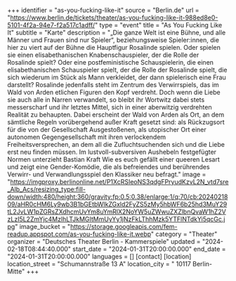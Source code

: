 +++
identifier = "as-you-fucking-like-it"
source = "Berlin.de"
url = "https://www.berlin.de/tickets/theater/as-you-fucking-like-it-988ed8e0-5101-4f2a-94e7-f2a517c1adff/"
type = "event"
title = "As You Fucking Like It"
subtitle = "Karte"
description = "„Die ganze Welt ist eine Bühne, und alle Männer und Frauen sind nur Spieler“, beziehungsweise Spieler:innen, die hier zu viert auf der Bühne die Hauptfigur Rosalinde spielen. Oder spielen sie einen elisabethanischen Knabenschauspieler, der die Rolle der Rosalinde spielt? Oder eine postfeministische Schauspielerin, die einen elisabethanischen Schauspieler spielt, der die Rolle der Rosalinde spielt, die sich wiederum im Stück als Mann verkleidet, der dann spielerisch eine Frau darstellt? Rosalinde jedenfalls steht im Zentrum des Verwirrspiels, das im Wald von Arden etlichen Figuren den Kopf verdreht. Doch wenn die Liebe sie auch alle in Narren verwandelt, so bleibt ihr Wortwitz dabei stets messerscharf und ihr letztes Mittel, sich in einer aberwitzig verdrehten Realität zu behaupten. Dabei erscheint der Wald von Arden als Ort, an dem sämtliche Regeln vorübergehend außer Kraft gesetzt sind: als Rückzugsort für die von der Gesellschaft Ausgestoßenen, als utopischer Ort einer autonomen Gegengesellschaft mit ihren verlockendem Freiheitsversprechen, an dem all die Zufluchtsuchenden sich und die Liebe erst neu finden müssen. Im lustvoll-subversiven Aushebeln festgefügter Normen unterzieht Bastian Kraft Wie es euch gefällt einer queeren Lesart und zeigt eine Gender-Komödie, die als befreiendes und berührendes Verwirr- und Verwandlungsspiel den Klassiker neu befragt."
image = "https://imgproxy.berlinonline.net/P1XcRSIeoNS3qdgFPryudKzvL2N_vtd7sre_Alb_Acs/resizing_type:fill-down/width:480/height:360/gravity:fp:0.5:0.38/enlarge:1/q:70/cb:2024021809/aHR0cHM6Ly9wb3B1bGEtbWlkZGxld2FyZS5zMy5hbWF6b25hd3MuY29tL2JvLW1pZGRsZXdhcmUvYm8uYmRlX2NoYW5uZWwuZXZlbnQvaW1hZ2VzLzI5L2ZmYjc4MzlhLTJkMGItMmUyYy1jNzFkLThhMzk5YTFlNTdkYi5qcGc.jpg"
image_bucket = "https://storage.googleapis.com/fem-readup.appspot.com/as-you-fucking-like-it.webp"
category = "Theater"
organizer = "Deutsches Theater Berlin - Kammerspiele"
updated = "2024-02-18T08:44:40.000"
start_date = "2024-01-31T20:00:00.000"
end_date = "2024-01-31T20:00:00.000"
languages = []
[contact]
[location]
location_street = "Schumannstraße 13 A"
location_city = " 10117 Berlin-Mitte"
+++